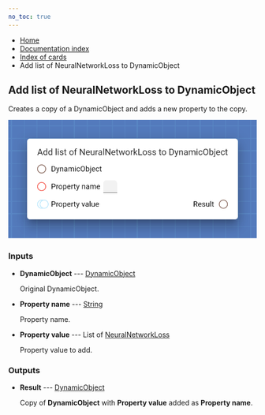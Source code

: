 ```yaml
---
no_toc: true
---
```


<ul class="breadcrumb">
    <li><a href="">Home</a></li>
    <li><a href="documentation">Documentation index</a></li>
    <li><a href="cards/">Index of cards</a></li>
    <li>Add list of NeuralNetworkLoss to DynamicObject</li>
</ul>

## Add list of NeuralNetworkLoss to DynamicObject

Creates a copy of a DynamicObject and adds a new property to the copy.

!["Add list of NeuralNetworkLoss to DynamicObject" card](assets/img/cards/addListToDynamicObject(NeuralNetworkLoss).png)


### Inputs


* **DynamicObject** --- [DynamicObject](types/DynamicObject)

  Original DynamicObject.

* **Property name** --- [String](types/String)

  Property name.

* **Property value** --- List of [NeuralNetworkLoss](types/NeuralNetworkLoss)

  Property value to add.





### Outputs


* **Result** --- [DynamicObject](types/DynamicObject)

  Copy of **DynamicObject** with **Property value** added as **Property name**.




